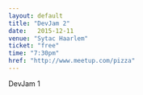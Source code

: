 ```yaml
---
layout: default
title: "DevJam 2"
date:   2015-12-11
venue: "Sytac Haarlem"
ticket: "free"
time: "7:30pm"
href: "http://www.meetup.com/pizza"
---
```

DevJam 1
